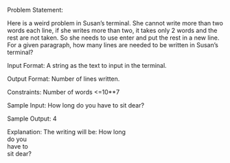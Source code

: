 Problem Statement: 

Here is a weird problem in Susan’s terminal. She cannot 
write more than two words each line, if she writes more than two, it takes only 2 
words and the rest are not taken. So she needs to use enter and put the rest in a 
new line. For a given paragraph, how many lines are needed to be written in 
Susan’s terminal?  


Input Format: A string as the text to input in the terminal. 

Output Format: Number of lines written. 

Constraints: Number of words <=10**7 


Sample Input: How long do you have to sit dear? 

Sample Output: 4  

Explanation: The writing will be: 
How long  
do you  
have to  
sit dear?